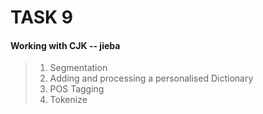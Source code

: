 # TASK 9
#### Working with CJK -- jieba
> 1. Segmentation
> 2. Adding and processing a personalised Dictionary
> 3. POS Tagging
> 4. Tokenize